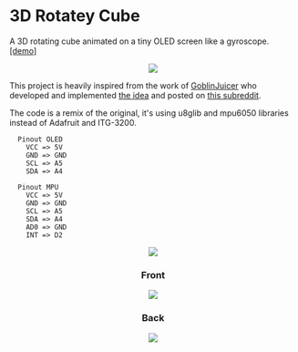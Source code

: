 # 3D Rotatey Cube

  A 3D rotating cube animated on a tiny OLED screen like a gyroscope. [[demo]](https://www.youtube.com/watch?v=1GbFJb48saU)

<p align="center">
<img src="https://raw.githubusercontent.com/tobozo/Rotatey_Cube/master/demo.gif" />
</p>  

  This project is heavily inspired from the work of [GoblinJuicer](https://www.reddit.com/user/GoblinJuicer)
  who developed and implemented [the idea](http://imgur.com/gallery/fQUAx/new) and posted on [this subreddit](https://www.reddit.com/r/arduino/comments/3vmw1k/ive_been_playing_with_a_gyroscope_and_an_lcd/).
  
  The code is a remix of the original, it's using u8glib and mpu6050 libraries instead of Adafruit and ITG-3200.
```
  Pinout OLED
    VCC => 5V
    GND => GND
    SCL => A5
    SDA => A4
  
  Pinout MPU
    VCC => 5V
    GND => GND
    SCL => A5
    SDA => A4
    AD0 => GND
    INT => D2
```
<p align="center">
<img src="https://raw.githubusercontent.com/tobozo/Rotatey_Cube/master/rotatey-cube.jpg" />
</p>


<h3 align="center">Front</h3>
<p align="center">
<img src="https://raw.githubusercontent.com/tobozo/Rotatey_Cube/master/front.jpg" />
</p>
<h3 align="center">Back</h3>
<p align="center">
<img src="https://raw.githubusercontent.com/tobozo/Rotatey_Cube/master/back.jpg" />
</p>